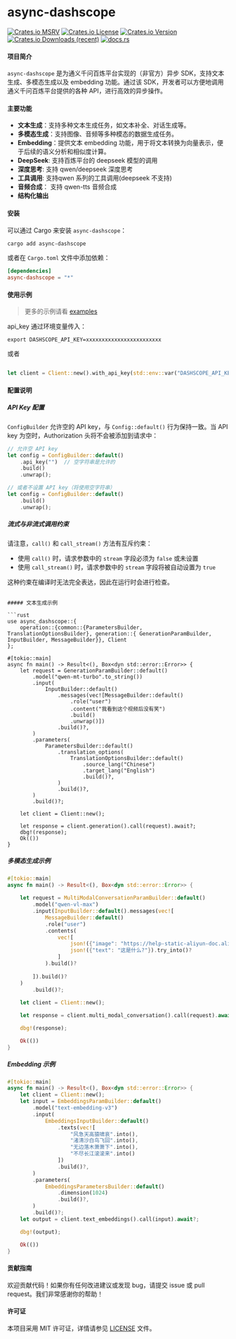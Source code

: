 # async-dashscope

[![Crates.io MSRV](https://img.shields.io/crates/msrv/async-dashscope?style=flat-square)](https://github.com/kingzcheung/async-dashscope) [![Crates.io License](https://img.shields.io/crates/l/async-dashscope?style=flat-square)](https://github.com/kingzcheung/async-dashscope) [![Crates.io Version](https://img.shields.io/crates/v/async-dashscope?style=flat-square)](https://crates.io/crates/async-dashscope) [![Crates.io Downloads (recent)](https://img.shields.io/crates/dr/async-dashscope?style=flat-square)](https://crates.io/crates/async-dashscope) [![docs.rs](https://img.shields.io/docsrs/async-dashscope?style=flat-square&label=docs.rs&link=https%3A%2F%2Fdocs.rs%2Fasync-dashscope%2Flatest%2Fasync_dashscope%2F)](https://docs.rs/async-dashscope)

#### 项目简介

`async-dashscope` 是为通义千问百炼平台实现的（非官方）异步 SDK，支持文本生成、多模态生成以及 embedding 功能。通过该 SDK，开发者可以方便地调用通义千问百炼平台提供的各种 API，进行高效的异步操作。

#### 主要功能

- **文本生成**：支持多种文本生成任务，如文本补全、对话生成等。
- **多模态生成**：支持图像、音频等多种模态的数据生成任务。
- **Embedding**：提供文本 embedding 功能，用于将文本转换为向量表示，便于后续的语义分析和相似度计算。
- **DeepSeek**:  支持百炼平台的 deepseek 模型的调用
- **深度思考**: 支持 qwen/deepseek 深度思考
- **工具调用**: 支持qwen 系列的工具调用(deepseek 不支持)
- **音频合成**： 支持 qwen-tts 音频合成
- **结构化输出**

#### 安装

可以通过 Cargo 来安装 `async-dashscope`：

```bash
cargo add async-dashscope
```

或者在 `Cargo.toml` 文件中添加依赖：

```toml
[dependencies]
async-dashscope = "*" 
```

#### 使用示例

> 更多的示例请看 [examples](./examples)

api_key 通过环境变量传入：

```shell
export DASHSCOPE_API_KEY=xxxxxxxxxxxxxxxxxxxxxxxx
```

或者

```rust

let client = Client::new().with_api_key(std::env::var("DASHSCOPE_API_KEY").unwrap());
```

#### 配置说明

##### API Key 配置

`ConfigBuilder` 允许空的 API key，与 `Config::default()` 行为保持一致。当 API key 为空时，Authorization 头将不会被添加到请求中：

```rust
// 允许空 API key
let config = ConfigBuilder::default()
    .api_key("")  // 空字符串是允许的
    .build()
    .unwrap();

// 或者不设置 API key（将使用空字符串）
let config = ConfigBuilder::default()
    .build()
    .unwrap();
```

##### 流式与非流式调用约束

请注意，`call()` 和 `call_stream()` 方法有互斥约束：
- 使用 `call()` 时，请求参数中的 `stream` 字段必须为 `false` 或未设置
- 使用 `call_stream()` 时，请求参数中的 `stream` 字段将被自动设置为 `true`

这种约束在编译时无法完全表达，因此在运行时会进行检查。

```

##### 文本生成示例

```rust
use async_dashscope::{
    operation::{common::{ParametersBuilder, TranslationOptionsBuilder}, generation::{ GenerationParamBuilder, InputBuilder, MessageBuilder}}, Client
};

#[tokio::main]
async fn main() -> Result<(), Box<dyn std::error::Error>> {
    let request = GenerationParamBuilder::default()
        .model("qwen-mt-turbo".to_string())
        .input(
            InputBuilder::default()
                .messages(vec![MessageBuilder::default()
                    .role("user")
                    .content("我看到这个视频后没有笑")
                    .build()
                    .unwrap()])
                .build()?,
        )
        .parameters(
            ParametersBuilder::default()
                .translation_options(
                    TranslationOptionsBuilder::default()
                        .source_lang("Chinese")
                        .target_lang("English")
                        .build()?,
                )
                .build()?,
        )
        .build()?;

    let client = Client::new();

    let response = client.generation().call(request).await?;
    dbg!(response);
    Ok(())
}

```

##### 多模态生成示例

```rust
#[tokio::main]
async fn main() -> Result<(), Box<dyn std::error::Error>> {
  
    let request = MultiModalConversationParamBuilder::default()
        .model("qwen-vl-max")
        .input(InputBuilder::default().messages(vec![
            MessageBuilder::default()
            .role("user")
            .contents(
                vec![
                    json!({"image": "https://help-static-aliyun-doc.aliyuncs.com/file-manage-files/zh-CN/20241022/emyrja/dog_and_girl.jpeg"}).try_into()?,
                    json!({"text": "这是什么?"}).try_into()?
                ]
            ).build()?
  
        ]).build()?
    )
        .build()?;
  
    let client = Client::new();

    let response = client.multi_modal_conversation().call(request).await?;

    dbg!(response);

    Ok(())
}
```

##### Embedding 示例

```rust
#[tokio::main]
async fn main() -> Result<(), Box<dyn std::error::Error>> {
    let client = Client::new();
    let input = EmbeddingsParamBuilder::default()
        .model("text-embedding-v3")
        .input(
            EmbeddingsInputBuilder::default()
                .texts(vec![
                    "风急天高猿啸哀".into(),
                    "渚清沙白鸟飞回".into(), 
                    "无边落木萧萧下".into(), 
                    "不尽长江滚滚来".into()
                ])
                .build()?,
        )
        .parameters(
            EmbeddingsParametersBuilder::default()
                .dimension(1024)
                .build()?,
        )
        .build()?;
    let output = client.text_embeddings().call(input).await?;

    dbg!(output);

    Ok(())
}
```

#### 贡献指南

欢迎贡献代码！如果你有任何改进建议或发现 bug，请提交 issue 或 pull request。我们非常感谢你的帮助！

#### 许可证

本项目采用 MIT 许可证，详情请参见 [LICENSE](LICENSE-MIT) 文件。
